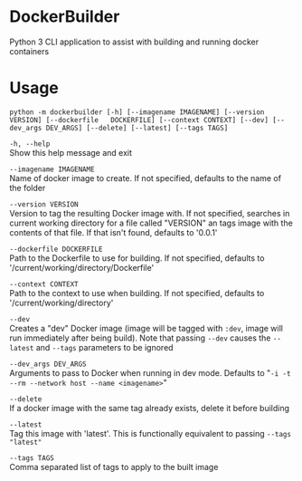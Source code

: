 # DockerBuilder

Python 3 CLI application to assist with building and running docker containers

# Usage
    python -m dockerbuilder [-h] [--imagename IMAGENAME] [--version VERSION] [--dockerfile   DOCKERFILE] [--context CONTEXT] [--dev] [--dev_args DEV_ARGS] [--delete] [--latest] [--tags TAGS]

`-h, --help`  
Show this help message and exit

`--imagename IMAGENAME`  
Name of docker image to create. If not specified, defaults to the name of the folder 

`--version VERSION`  
Version to tag the resulting Docker image with. If not specified, searches in current working directory for a file called "VERSION" an tags image with the contents of that file. If that isn't found, defaults to '0.0.1'

`--dockerfile DOCKERFILE`  
Path to the Dockerfile to use for building. If not specified, defaults to '/current/working/directory/Dockerfile'

`--context CONTEXT`  
Path to the context to use when building. If not specified, defaults to '/current/working/directory'

`--dev`  
Creates a "dev" Docker image (image will be tagged with `:dev`, image will run immediately after being build). Note that passing `--dev` causes the `--latest` and `--tags` parameters to be ignored 

`--dev_args DEV_ARGS`  
Arguments to pass to Docker when running in dev mode. Defaults to "`-i -t --rm --network host --name <imagename>`"

`--delete`  
If a docker image with the same tag already exists, delete it before building

`--latest`  
Tag this image with 'latest'. This is functionally equivalent to passing `--tags "latest"`
  
`--tags TAGS`  
Comma separated list of tags to apply to the built image
